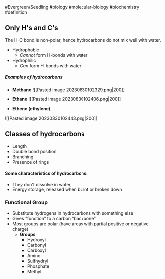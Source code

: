 #Evergreen/Seedling  #biology #molecular-biology #biochemistry #definition 
##  Only H's and C's
The H-C bond is non-polar, hence hydrocarbons do not mix well with water.

- Hydrophobic
	- *Cannot* form H-bonds with water
- Hydrophilic
	- *Can* form H-bonds with water
##### Examples of hydrocarbons
- **Methane**
	![[Pasted image 20230830102329.png|200]]

- **Ethane**
![[Pasted image 20230830102406.png|200]]

- **Ethene (ethylene)**

![[Pasted image 20230830102443.png|200]]




## Classes of hydrocarbons
- Length
- Double bond position
- Branching
- Presence of rings

#### Some characteristics of hydrocarbons:
- They don't dissolve in water,
- Energy storage, released when burnt or broken down

### Functional Group
- Substitute hydrogens in hydrocarbons with something else
- Gives “function” to a carbon “backbone”
- Most groups are polar (have areas with partial positive or negative charge)
	- **Groups**
		- Hydroxyl
		- Carbonyl
		- Carboxyl
		- Amino
		- Sulfhydryl
		- Phosphate
		- Methyl